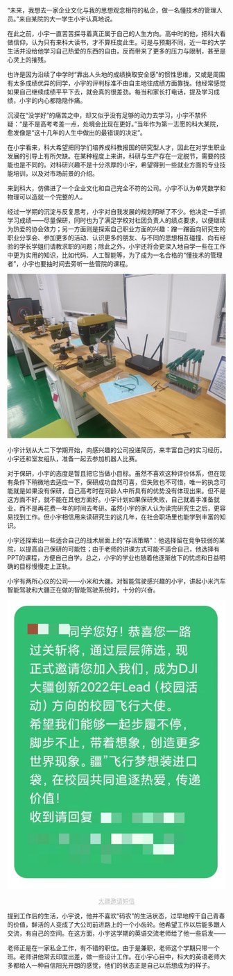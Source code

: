 “未来，我想去一家企业文化与我的思想观念相符的私企，做一名懂技术的管理人员。”来自某院的大一学生小宇认真地说。

在此之前，小宇一直苦苦探寻着真正属于自己的人生方向。高中时的他，把科大看做信仰，认为只有来科大读书，才不算枉度此生。可是与预期不同，近一年的大学生活并没给他学习自己热爱的东西的自由，反而带来了更多的压力与限制，甚至是心灵上的摧残。

也许是因为沿续了中学时“靠出人头地的成绩换取安全感”的惯性思维，又或是周围有太多成绩优异的同学，小宇的评判标准不由自主地往成绩方面靠拢。他经常感觉如果自己继续成绩平平下去，就会真的很差劲。每当和家长打电话，提及学习成绩，小宇的内心都隐隐作痛。

沉浸在“没学好”的痛苦之中，却又似乎没有足够的动力去学习，小宇不禁怀疑：“是不是高考考差一点，处境会比现在更好。”当年作为第一志愿的科大某院，愈发像是“这十几年的人生中做出的最错误的决定”。

在小宇看来，科大希望把同学们培养成科教报国的研究型人才，因此在对学生职业发展的引导上有所欠缺。在某种程度上来讲，科研与生产存在一定脱节，需要的技能也是不同的。对科研兴趣不是十分浓厚的小宇，希望得到一些就业方面的专业技能培训，以及对市场前景的介绍。

来到科大，仿佛进了一个企业文化和自己完全不符的公司。小宇不认为单凭数学和物理可以造就一个完整的人。

经过一学期的沉淀与反复思考，小宇对自我发展的规划明晰了不少。他决定一手抓学习成绩——尽量保研，同时也为了满足学校对社团负责人的绩点要求，以便继续为热爱的协会效力；另一方面则是探索自己职业方面的兴趣：蹭一蹭面向研究生的职业分享会、参加更多的活动、认识更多的朋友、与不同的思想相互碰撞、向有经验的学长学姐们请教求职的问题；除此之外，小宇还将会更深入地自学一些在工作中更为实用的知识，比如代码、人工智能等，为了成为一名合格的“懂技术的管理者”，小宇也要抽时间去旁听一些管院的课程。

![work](./img/3-1.jpg) 

小宇计划从大二下学期开始，向感兴趣的公司投递简历，来丰富自己的实习经历。小宇还和室友组队，准备一起去参加机器人比赛。

对于保研，小宇的态度是暂且把它当做小目标。虽然不喜欢这种评价体系，但在现有条件下稍微地去适应一下，保研成功自然可喜，但失败也不可惜，唯一的执念可能就是如果没有保研，自己高考时在同龄人中所具有的优势没有体现出来。但不是这方面不好，就不能在其他方面好。小宇计划如果保研失败，自己就着手准备就业，而不是再花费一年的时间去考研。虽然小宇的家人认为读完研究生之后，更容易找到工作。但小宇相信用来读研究生的这几年，在社会职场里也能学到丰富的知识。

小宇还探索出一些适合自己的战术层面上的“存活策略”：他选择留在竞争较弱的某院，以提高自己保研的可能性；由于老师的讲课方式可能不适合自己，他选择有PPT的课程，方便自己自学。总之，小宇的学业也随着他逐渐放下的忧虑和日益明确的目标慢慢走上正轨。

小宇有两所心仪的公司——小米和大疆。对智能驾驶感兴趣的小宇，讲起小米汽车智能驾驶和大疆正在做的智能驾驶系统时，十分的兴奋。

![message](./img/3-4.jpg)
<center style="font-size:14px;color:#C0C0C0;text-decoration:underline">大疆邀请短信</center> 

提到工作后的生活，小宇说，他并不喜欢“码农”的生活状态，过早地榨干自己青春的价值，鲜活的人变成了大公司前进路上的一个小齿轮。他希望工作以后能多跟人交流，有自己的空间。在这方面，小宇这学期的英语交流老师给了他一些启发——

老师正是在一家私企工作，有不错的职位。由于是兼职，老师这个学期只带一个班。老师讲他常去印度出差，做一些设计工作。在小宇心目中，科大的英语老师大多都给人一种自信阳光开朗的感觉，他们的状态正是自己以后想成为的样子。
